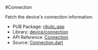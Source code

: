 #Connection

Fetch the device's connection information.

* PUB Package: [rikulo_gap](http://pub.dartlang.org/packages/rikulo_gap)
* Library: [device/connection](api:)
* API Reference: [Connection](api:device/connection)
* Source: [Connection.dart](source:lib/src/device/connection)
